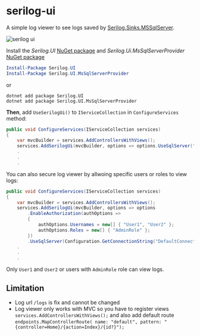 # serilog-ui
A simple log viewer to see logs saved by [Serilog.Sinks.MSSqlServer](https://github.com/serilog/serilog-sinks-mssqlserver).

![serilog ui](https://raw.githubusercontent.com/mo-esmp/serilog-ui/master/assets/serilog-ui.jpg)

Install the _Serilog.UI_ [NuGet package](https://www.nuget.org/packages/Serilog.UI) and _Serilog.Ui.MsSqlServerProvider_ [NuGet package](https://www.nuget.org/packages/Serilog.Ui.MsSqlServerProvider)

```powershell
Install-Package Serilog.UI
Install-Package Serilog.UI.MsSqlServerProvider
```
or
```shell
dotnet add package Serilog.UI
dotnet add package Serilog.UI.MsSqlServerProvider
```

**Then**, add `UseSerilogUi()` to `IServiceCollection` in `ConfigureServices` method:

```csharp
public void ConfigureServices(IServiceCollection services)
{
    var mvcBuilder = services.AddControllersWithViews();
    services.AddSerilogUi(mvcBuilder, options => options.UseSqlServer("ConnectionString", "Logs"));
    .
    .
    .
```

You can also secure log viewer by allwoing specific users or roles to view logs:
```csharp
public void ConfigureServices(IServiceCollection services)
{
    var mvcBuilder = services.AddControllersWithViews();
    services.AddSerilogUi(mvcBuilder, options => options
        .EnableAuthorization(authOptions =>
        {
            authOptions.Usernames = new[] { "User1", "User2" };
            authOptions.Roles = new[] { "AdminRole" };
        })
        .UseSqlServer(Configuration.GetConnectionString("DefaultConnection"), "Logs"));
    .
    .
    .
```
Only `User1` and `User2` or users with `AdminRole` role can view logs.

## Limitation
* Log url `/logs` is fix and cannot be changed
* Log viewer only works with MVC so you have to register views `services.AddControllersWithViews();` and also add default route `endpoints.MapControllerRoute( name: "default", pattern: "{controller=Home}/{action=Index}/{id?}");`
